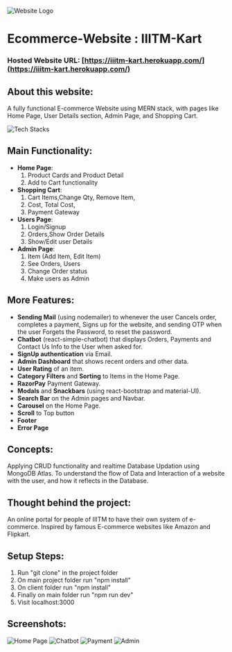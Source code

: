 ![Website Logo](https://drive.google.com/uc?export=view&id=1HP5dHzuDV0AuERFG3yab1Vneudp7nRHI)
# Ecommerce-Website : IIITM-Kart  

### Hosted Website URL: [https://iiitm-kart.herokuapp.com/](https://iiitm-kart.herokuapp.com/)
## About this website: 
A fully functional E-commerce Website using MERN stack, with pages like Home Page, User Details section, Admin Page, and Shopping Cart.

![Tech Stacks](https://drive.google.com/uc?export=view&id=1pnZtK2X8E0aUOgwGSKjKUSPiOoKfqOlZ)

## Main Functionality: 
* **Home Page**: 
  1. Product Cards and Product Detail 
  1. Add to Cart functionality
* **Shopping Cart**: 
  1. Cart Items,Change Qty, Remove Item,
  1. Cost, Total Cost, 
  1. Payment Gateway
* **Users Page**:
  1. Login/Signup
  1. Orders,Show Order Details
  1. Show/Edit user Details
* **Admin Page**:
  1. Item (Add Item, Edit Item)
  1. See Orders, Users
  1. Change Order status
  1. Make users as Admin
  
## More Features:
* **Sending Mail** (using nodemailer) to whenever the user Cancels order, completes a payment, Signs up for the website, and sending OTP when the user Forgets the Password, to reset the password.
* **Chatbot** (react-simple-chatbot) that displays Orders, Payments and Contact Us Info to the User when asked for.
* **SignUp authentication** via Email.
* **Admin Dashboard** that shows recent orders and other data.
* **User Rating** of an item.
* **Category Filters** and **Sorting** to Items in the Home Page.
* **RazorPay** Payment Gateway.
* **Modals** and **Snackbars** (using react-bootstrap and material-UI).
* **Search Bar** on the Admin pages and Navbar.
* **Carousel** on the Home Page.
* **Scroll** to Top button
* **Footer**
* **Error Page**

## Concepts:
Applying CRUD functionality and realtime Database Updation using MongoDB Atlas. To understand the flow of Data and Interaction of a website with the user, and how it reflects in the Database.

## Thought behind the project:
An online portal for people of IIITM to have their own system of e-commerce. Inspired by famous E-commerce websites like Amazon and Flipkart. 

## Setup Steps: 
1. Run "git clone" in the project folder
1. On main project folder run "npm install"
1. On client folder run "npm install"
1. Finally on main folder run "npm run dev"
1. Visit localhost:3000 

## Screenshots:
![Home Page](https://drive.google.com/uc?export=view&id=154ytB_mmaQKcE_WdZ_muJBN4zKQrDL-_)
![Chatbot](https://drive.google.com/uc?export=view&id=1Upkw5-HIiiybg24P5CXv7DUU3GguvZtS)
![Payment](https://drive.google.com/uc?export=view&id=1Qc5WMpFq8976ln4OpBYeo3jNt68k1Ebv)
![Admin](https://drive.google.com/uc?export=view&id=1YMxXgsO4A_K5FP-DBHHY8QXqWY0kWBuF)
